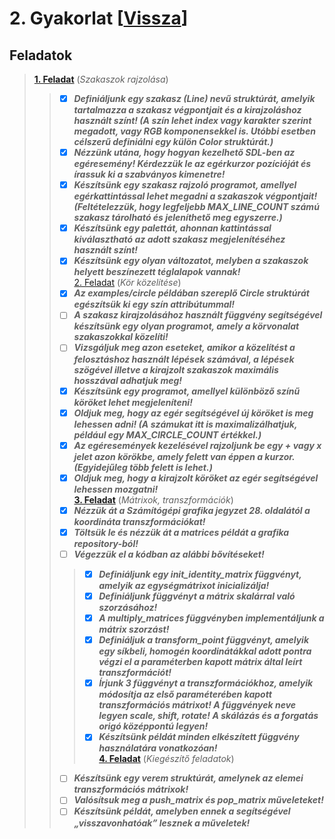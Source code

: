 # 2. Gyakorlat [[Vissza](https://github.com/OraveczJozsef/ME_BRZGJZ/tree/main/Sz%C3%A1m%C3%ADt%C3%B3g%C3%A9pi%20Grafika/Gyakorlati%20Feladatok)]
## Feladatok
> **[1. Feladat](https://github.com/OraveczJozsef/Miskolci_Egyetem/tree/main/Sz%C3%A1m%C3%ADt%C3%B3g%C3%A9pi%20Grafika/Gyakorlati%20Feladatok/2.%20Gyakorlat/1%20Feladat)** (*Szakaszok rajzolása*)
> > - [x] ***Definiáljunk egy szakasz (Line) nevű struktúrát, amelyik tartalmazza a szakasz végpontjait és a kirajzoláshoz használt színt! (A szín lehet index vagy karakter szerint megadott, vagy RGB komponensekkel is. Utóbbi esetben célszerű definiálni egy külön Color struktúrát.)***
> > - [x] ***Nézzünk utána, hogy hogyan kezelhető SDL-ben az egéresemény! Kérdezzük le az egérkurzor pozícióját és írassuk ki a szabványos kimenetre!***
> > - [x] ***Készítsünk egy szakasz rajzoló programot, amellyel egérkattintással lehet megadni a szakaszok végpontjait! (Feltételezzük, hogy legfeljebb MAX_LINE_COUNT számú szakasz tárolható és jeleníthető meg egyszerre.)***
> > - [x] ***Készítsünk egy palettát, ahonnan kattintással kiválasztható az adott szakasz megjelenítéséhez használt színt!***
> > - [x] ***Készítsünk egy olyan változatot, melyben a szakaszok helyett beszínezett téglalapok vannak!***\
> [2. Feladat](https://github.com/OraveczJozsef/Miskolci_Egyetem/tree/main/Sz%C3%A1m%C3%ADt%C3%B3g%C3%A9pi%20Grafika/Gyakorlati%20Feladatok/2.%20Gyakorlat/2%20Feladat) (*Kör közelítése*)
> > - [x] ***Az examples/circle példában szereplő Circle struktúrát egészítsük ki egy szín attribútummal!***
> > - [ ] ***A szakasz kirajzolásához használt függvény segítségével készítsünk egy olyan programot, amely a körvonalat szakaszokkal közelíti!***
> > - [ ] ***Vizsgáljuk meg azon eseteket, amikor a közelítést a felosztáshoz használt lépések számával, a lépések szögével illetve a kirajzolt szakaszok maximális hosszával adhatjuk meg!***
> > - [x] ***Készítsünk egy programot, amellyel különböző színű köröket lehet megjeleníteni!***
> > - [x] ***Oldjuk meg, hogy az egér segítségével új köröket is meg lehessen adni! (A számukat itt is maximalizálhatjuk, például egy MAX_CIRCLE_COUNT értékkel.)***
> > - [x] ***Az egéresemények kezelésével rajzoljunk be egy + vagy x jelet azon körökbe, amely felett van éppen a kurzor. (Egyidejűleg több felett is lehet.)***
> > - [x] ***Oldjuk meg, hogy a kirajzolt köröket az egér segítségével lehessen mozgatni!***\
> **[3. Feladat](https://github.com/OraveczJozsef/Miskolci_Egyetem/tree/main/Sz%C3%A1m%C3%ADt%C3%B3g%C3%A9pi%20Grafika/Gyakorlati%20Feladatok/2.%20Gyakorlat/3%20Feladat)** (*Mátrixok, transzformációk*)
> > - [x] ***Nézzük át a Számítógépi grafika jegyzet 28. oldalától a koordináta transzformációkat!***
> > - [x] ***Töltsük le és nézzük át a matrices példát a grafika repository-ból!***
> > - [ ] ***Végezzük el a kódban az alábbi bővítéseket!***
> > > - [x] ***Definiáljunk egy init_identity_matrix függvényt, amelyik az egységmátrixot inicializálja!***
> > > - [x] ***Definiáljunk függvényt a mátrix skalárral való szorzásához!***
> > > - [x] ***A multiply_matrices függvényben implementáljunk a mátrix szorzást!***
> > > - [x] ***Definiáljuk a transform_point függvényt, amelyik egy síkbeli, homogén koordinátákkal adott pontra végzi el a paraméterben kapott mátrix által leírt transzformációt!***
> > > - [x] ***Írjunk 3 függvényt a transzformációkhoz, amelyik módosítja az első paraméterében kapott transzformációs mátrixot! A függvények neve legyen scale, shift, rotate! A skálázás és a forgatás origó középpontú legyen!***
> > > - [x] ***Készítsünk példát minden elkészített függvény használatára vonatkozóan!***\
> **[4. Feladat](https://github.com/OraveczJozsef/Miskolci_Egyetem/tree/main/Sz%C3%A1m%C3%ADt%C3%B3g%C3%A9pi%20Grafika/Gyakorlati%20Feladatok/2.%20Gyakorlat/4%20Feladat)** (*Kiegészítő feladatok*)
> > - [ ] ***Készítsünk egy verem struktúrát, amelynek az elemei transzformációs mátrixok!***
> > - [ ] ***Valósítsuk meg a push_matrix és pop_matrix műveleteket!***
> > - [ ] ***Készítsünk példát, amelyben ennek a segítségével „visszavonhatóak” lesznek a műveletek!***